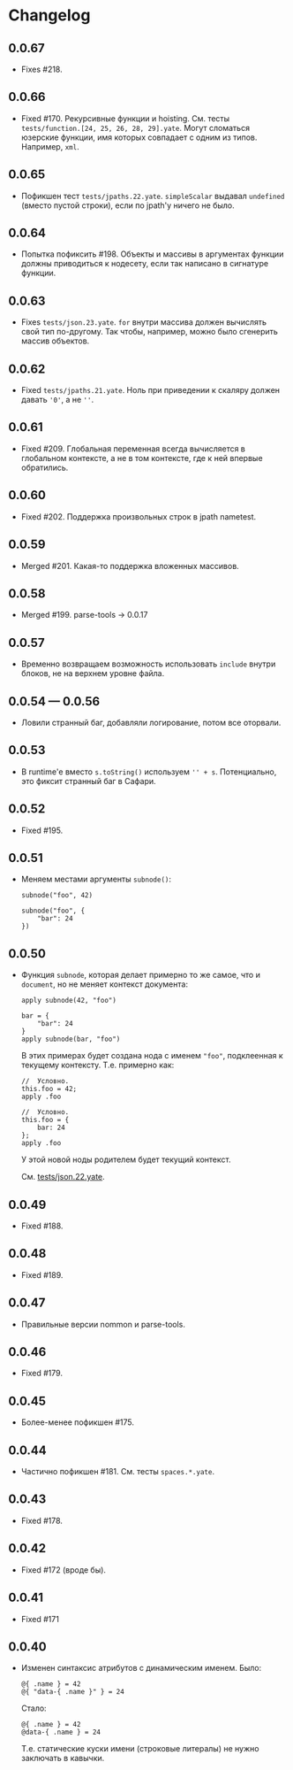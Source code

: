 Changelog
=========

0.0.67
------

  * Fixes #218.

0.0.66
------

  * Fixed #170. Рекурсивные функции и hoisting. См. тесты `tests/function.[24, 25, 26, 28, 29].yate`.
    Могут сломаться юзерские функции, имя которых совпадает с одним из типов. Например, `xml`.

0.0.65
------

  * Пофикшен тест `tests/jpaths.22.yate`.
    `simpleScalar` выдавал `undefined` (вместо пустой строки), если по jpath'у ничего не было.

0.0.64
------

  * Попытка пофиксить #198. Объекты и массивы в аргументах функции должны приводиться к нодесету,
    если так написано в сигнатуре функции.

0.0.63
------

  * Fixes `tests/json.23.yate`. `for` внутри массива должен вычислять свой тип по-другому.
    Так чтобы, например, можно было сгенерить массив объектов.

0.0.62
------

  * Fixed `tests/jpaths.21.yate`. Ноль при приведении к скаляру должен давать `'0'`, а не `''`.

0.0.61
------

  * Fixed #209. Глобальная переменная всегда вычисляется в глобальном контексте,
    а не в том контексте, где к ней впервые обратились.

0.0.60
------

  * Fixed #202. Поддержка произвольных строк в jpath nametest.

0.0.59
------

  * Merged #201. Какая-то поддержка вложенных массивов.

0.0.58
------

  * Merged #199. parse-tools -> 0.0.17

0.0.57
------

  * Временно возвращаем возможность использовать `include` внутри блоков,
    не на верхнем уровне файла.

0.0.54 — 0.0.56
---------------

  * Ловили странный баг, добавляли логирование, потом все оторвали.

0.0.53
------

  * В runtime'е вместо `s.toString()` используем `'' + s`.
    Потенциально, это фиксит странный баг в Сафари.

0.0.52
------

  * Fixed #195.

0.0.51
------

  * Меняем местами аргументы `subnode()`:

        subnode("foo", 42)

        subnode("foo", {
            "bar": 24
        })

0.0.50
------

  * Функция `subnode`, которая делает примерно то же самое, что и `document`,
    но не меняет контекст документа:

        apply subnode(42, "foo")

        bar = {
            "bar": 24
        }
        apply subnode(bar, "foo")

    В этих примерах будет создана нода с именем `"foo"`, подклеенная к текущему контексту.
    Т.е. примерно как:

        //  Условно.
        this.foo = 42;
        apply .foo

        //  Условно.
        this.foo = {
            bar: 24
        };
        apply .foo

    У этой новой ноды родителем будет текущий контекст.

    См. [tests/json.22.yate](tests/json.22.yate).

0.0.49
------

  * Fixed #188.

0.0.48
------

  * Fixed #189.

0.0.47
------

  * Правильные версии nommon и parse-tools.

0.0.46
------

  * Fixed #179.

0.0.45
------

  * Более-менее пофикшен #175.

0.0.44
------

  * Частично пофикшен #181. См. тесты `spaces.*.yate`.

0.0.43
------

  * Fixed #178.

0.0.42
------

  * Fixed #172 (вроде бы).

0.0.41
------

  * Fixed #171

0.0.40
------

  * Изменен синтаксис атрибутов с динамическим именем.
    Было:

        @{ .name } = 42
        @{ "data-{ .name }" } = 24

    Стало:

        @{ .name } = 42
        @data-{ .name } = 24

    Т.е. статические куски имени (строковые литералы) не нужно заключать в кавычки.

